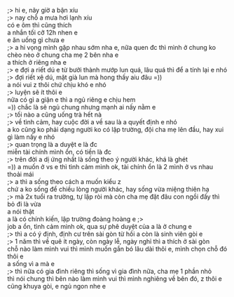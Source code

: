 ;> hi e, nãy giờ a bận xíu<br>
;> nay chỗ a mưa hơi lạnh xíu<br>
có e ôm thì cũng thích<br>
a nhắn tối cỡ 12h nhen e<br>
e ăn uống gì chưa e<br>
;> a hi vọng mình gặp nhau sớm nha e, nữa quen đc thì mình ở chung ko chèo nèo ở chung cha mẹ 2 bên nha e<br>
a thích ở riêng nha e<br>
;> e đợi a riết dú e từ bưởi thành mướp lun quá, lâu quá thì để a tính lại e nhó<br>
;> đợi riết xệ dú, mặt già lun mà hong thấy aiu đâu =))<br>
a nói vui z thôi chứ chịu khó e nhó<br>
;> luyện sẽ ít thôi e<br>
nữa có gì a giận e thì a ngủ riêng e chịu hem<br>
=)) chắc là sẽ ngủ chung nhưng mạnh ai nấy nằm e<br>
;> tối nào a cũng uống trà hết nà<br>
;> về tình cảm, hay cuộc đời a về sau là a quyết định e nhó<br>
a ko cũng ko phải dạng người ko có lập trường, đội cha mẹ lên đầu, hay xui gì làm nấy e nhó<br>
;> quan trọng là a duyệt e là đc<br>
miễn tài chính mình ổn, có tiền là đc<br>
;> trên đời a dị ứng nhất là sống theo ý người khác, khá là ghét<br>
=)) a muốn ở vs e thì tình cảm mình ok, tài chính ổn là 2 mình ở vs nhau thoải mái<br>
;> a thì a sống theo cách a muốn kiểu z<br>
chứ a ko sống để chiều lòng người khác, hay sống vừa miệng thiên hạ<br>
;> mà 2x tuổi ra trường, tự lập ròi mà còn cha mẹ đặt đâu con ngồi đấy thì bỏ đi là vừa<br>
a nói thật<br>
a là có chính kiến, lập trường đoàng hoàng e ;><br>
job a ổn, tình cảm mình ok, qua sự phê duyệt của a là ở chung e<br>
;> thì a có ý định, định cư trên sài gòn từ hồi a còn là sinh viên gòi e<br>
;> 1 năm thì về quê ít ngày, còn ngày lễ, ngày nghỉ thì a thích ở sài gòn<br>
chỗ nào làm mình vui thì mình muốn gắn bó lâu dài thôi e, mình chọn chỗ đó thôi e<br>
a sống vì a mà e<br>
;> thì nữa có gia đình riêng thì sống vì gia đình nữa, cha mẹ 1 phần nhỏ<br>
thì nói chung thì bên nào làm mình vui thì mình nghiêng về bên đó, z thôi e<br>
cũng khuya gòi, e ngủ ngon nhe e 
